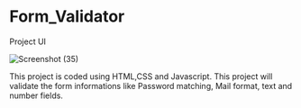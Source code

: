 # Form_Validator


Project UI


![Screenshot (35)](https://user-images.githubusercontent.com/58475636/190897248-4b7ca031-ac6d-494f-9333-7234739f8233.png)

This project is coded using HTML,CSS and Javascript. This project will validate the form informations like Password matching, Mail format, text and number fields.
